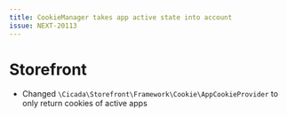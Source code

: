 ```yaml
---
title: CookieManager takes app active state into account
issue: NEXT-20113
---
```

# Storefront
* Changed `\Cicada\Storefront\Framework\Cookie\AppCookieProvider` to only return cookies of active apps
